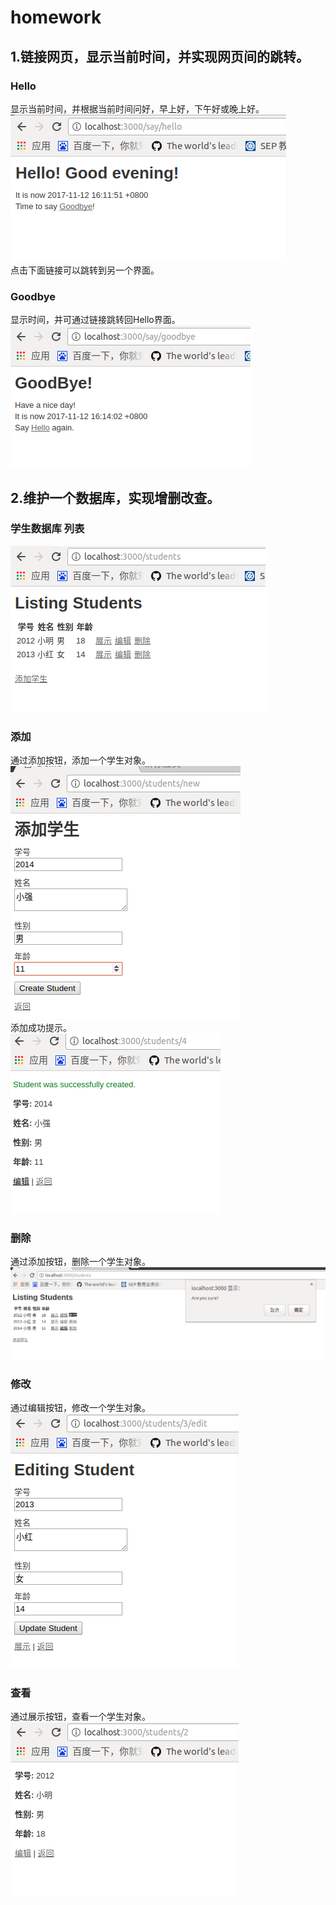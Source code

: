 # homework
## 1.链接网页，显示当前时间，并实现网页间的跳转。
### Hello
显示当前时间，并根据当前时间问好，早上好，下午好或晚上好。
![](https://github.com/Sunmile/gitDemo/raw/master/demo/Readmepicture/Hello.png)<br>
点击下面链接可以跳转到另一个界面。
### Goodbye
显示时间，并可通过链接跳转回Hello界面。<br>
![](https://github.com/Sunmile/gitDemo/raw/master/demo/Readmepicture/goodbye.png)<br>
## 2.维护一个数据库，实现增删改查。
### 学生数据库 列表
![](https://github.com/Sunmile/gitDemo/raw/master/demo/Readmepicture/Students.png)<br>
### 添加
通过添加按钮，添加一个学生对象。<br>
![](https://github.com/Sunmile/gitDemo/raw/master/demo/Readmepicture/ADD.png)<br>
添加成功提示。<br>
![](https://github.com/Sunmile/gitDemo/raw/master/demo/Readmepicture/ADD_success.png)<br>
### 删除
通过添加按钮，删除一个学生对象。<br>
![](https://github.com/Sunmile/gitDemo/raw/master/demo/Readmepicture/delete.png)<br>
### 修改
通过编辑按钮，修改一个学生对象。<br>
![](https://github.com/Sunmile/gitDemo/raw/master/demo/Readmepicture/edit.png)<br>
### 查看
通过展示按钮，查看一个学生对象。<br>
![](https://github.com/Sunmile/gitDemo/raw/master/demo/Readmepicture/show.png)<br>
